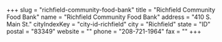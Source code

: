 +++
slug = "richfield-community-food-bank"
title = "Richfield Community Food Bank"
name = "Richfield Community Food Bank"
address = "410 S. Main St."
cityIndexKey = "city-id-richfield"
city = "Richfield"
state = "ID"
postal = "83349"
website = ""
phone = "208-721-1964"
fax = ""
+++
